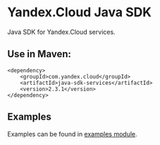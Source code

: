 # Yandex.Cloud Java SDK

Java SDK for Yandex.Cloud services.

## Use in Maven:
```
<dependency>
    <groupId>com.yandex.cloud</groupId>
    <artifactId>java-sdk-services</artifactId>
    <version>2.3.1</version>
</dependency>
```

## Examples

Examples can be found in [examples module](java-sdk-examples).

